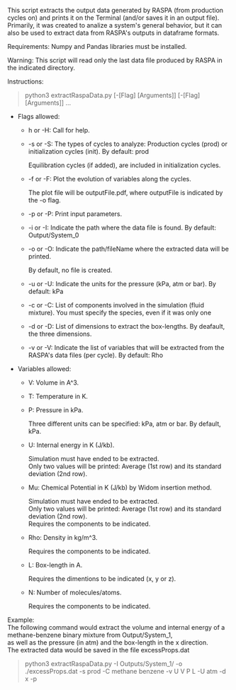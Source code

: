 This script extracts the output data generated by RASPA (from production cycles on) and prints it on the Terminal
(and/or saves it in an output file). Primarily, it was created to analize a system's general behavior, but it can also
be used to extract data from RASPA's outputs in dataframe formats.

Requirements: Numpy and Pandas libraries must be installed.

Warning: This script will read only the last data file produced by RASPA in the indicated directory.

Instructions:<br>
> python3 extractRaspaData.py [-[Flag] [Arguments]] [-[Flag] [Arguments]] ...<br>
- Flags allowed:
	- h or -H: Call for help.
	- -s or -S: The types of cycles to analyze: Production cycles (prod) or initialization cycles (init). By default: prod
		
		Equilibration cycles (if added), are included in initialization cycles.
		
	- -f or -F: Plot the evolution of variables along the cycles.
		
		The plot file will be outputFile.pdf, where outputFile is indicated by the -o flag.
		
	- -p or -P: Print input parameters.
	- -i or -I: Indicate the path where the data file is found. By default: Output/System_0
	- -o or -O: Indicate the path/fileName where the extracted data will be printed.
		
		By default, no file is created.
		
	- -u or -U: Indicate the units for the pressure (kPa, atm or bar). By default: kPa
	- -c or -C: List of components involved in the simulation (fluid mixture). You must specify the species, even if it was only one
	- -d or -D: List of dimensions to extract the box-lengths. By deafault, the three dimensions.
	- -v or -V: Indicate the list of variables that will be extracted from the RASPA's data files (per cycle). By default: Rho
- Variables allowed:
	- V: Volume in A^3.
	- T: Temperature in K.
	- P: Pressure in kPa.
		
		Three different units can be specified: kPa, atm or bar. By default, kPa.
		
	- U: Internal energy in K (J/kb).

		Simulation must have ended to be extracted.<br>
		Only two values will be printed: Average (1st row) and its standard deviation (2nd row).
		
	- Mu: Chemical Potential in K (J/kb) by Widom insertion method.

		Simulation must have ended to be extracted.<br>
		Only two values will be printed: Average (1st row) and its standard deviation (2nd row).<br>
		Requires the components to be indicated.<br>
		
	- Rho: Density in kg/m^3.
		
		Requires the components to be indicated.
		
	- L: Box-length in A.
		
		Requires the dimentions to be indicated (x, y or z).
		
	- N: Number of molecules/atoms.

		Requires the components to be indicated.

Example:<br>
The following command would extract the volume and internal energy of a methane-benzene binary mixture from Output/System_1,<br>
as well as the pressure (in atm) and the box-length in the x direction.<br>
The extracted data would be saved in the file excessProps.dat<br>
> python3 extractRaspaData.py -I Outputs/System_1/ -o ./excessProps.dat -s prod -C methane benzene -v U V P L -U atm -d x -p<br>

